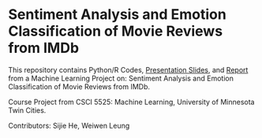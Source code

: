 # Sentiment Analysis and Emotion Classification of Movie Reviews from IMDb

This repository contains Python/R Codes, [Presentation Slides](https://github.com/rjsaito/MovieReviewSentimentAnalysis/blob/master/Sentiment%20Analysis.pdf), and [Report](https://github.com/rjsaito/MovieReviewSentimentAnalysis/blob/master/G1ProjectReport.pdf) from a Machine Learning Project on: Sentiment Analysis and Emotion Classification of Movie Reviews from IMDb. 

Course Project from CSCI 5525: Machine Learning, University of Minnesota Twin Cities.

Contributors: Sijie He, Weiwen Leung



